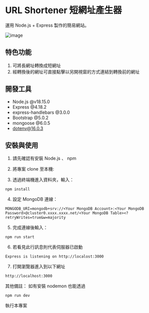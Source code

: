# URL Shortener 短網址產生器

運用 Node.js + Express 製作的簡易網站。


![image](https://)


## 特色功能

1. 可將長網址轉換成短網址
2. 經轉換後的網址可直接點擊以另開視窗的方式連結到轉換前的網址


## 開發工具

* Node.js @v18.15.0
* Express @4.18.2
* express-handlebars @3.0.0
* Bootstrap @5.0.2
* mongoose @6.0.5
* dotenv@16.0.3


## 安裝與使用

1. 請先確認有安裝 Node.js 、 npm

2. 將專案 clone 至本機:

3. 透過終端機進入資料夾，輸入：
```
npm install
```

4. 設定 MongoDB 連線：
```
MONGODB_URI=mongodb+srv://<Your MongoDB Account>:<Your MongoDB Password>@cluster0.xxxx.xxxx.net/<Your MongoDB Table><?retryWrites=true&w=majority
```

5. 完成連線後輸入：
```
npm run start
```

6. 若看見此行訊息則代表伺服器已啟動
```
Express is listening on http://localost:3000
```

7. 打開瀏覽器進入到以下網址
```
http://localhost:3000
```

其他備註：
如有安裝 nodemon 也能透過
```
npm run dev
```
執行本專案